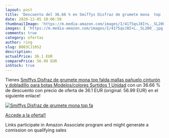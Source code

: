 ```yaml
---
layout: post
title: 'Descuento del 36.66 % en Smiffys Disfraz de grumete mona  top  fa'
date: 2020-12-05 10:06:50
thumbnailImage: 'https://m.media-amazon.com/images/I/417SqsJ8I+L._SL200_.jpg'
images: [ 'https://m.media-amazon.com/images/I/417SqsJ8I+L._SL200_.jpg' ]
comments: true
category: ofertas
author: ring
slug: B003CJ10S2
description:
actualPrice: 36.1 EUR
comparePrice: 56.99 EUR
inStock: true
---
```


Tienes [Smiffys Disfraz de grumete mona  top  falda  mallas  pañuelo  cinturón y dobladillo para botas   Modelos/colores Surtidos  1 Unidad](https://www.amazon.es/dp/B003CJ10S2/?tag=tolees-21) con un 36.66 % de descuento con precio de oferta de 36.1 EUR (original: 56.99 EUR) en el siguiente enlace!

[![Smiffys Disfraz de grumete mona  top  fa](https://m.media-amazon.com/images/I/417SqsJ8I+L._SL200_.jpg)](https://www.amazon.es/dp/B003CJ10S2/?tag=tolees-21)

[Accede a la oferta!!](https://www.amazon.es/dp/B003CJ10S2/?tag=tolees-21)

Links participate in Amazon Associate program and might generate a comission on qualifying sales


